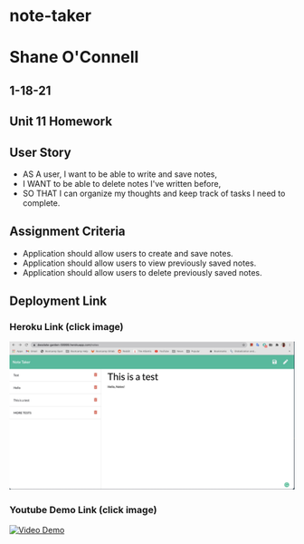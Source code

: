 # note-taker
# Shane O'Connell
## 1-18-21
## Unit 11 Homework


## User Story

- AS A user, I want to be able to write and save notes,
- I WANT to be able to delete notes I've written before,
- SO THAT I can organize my thoughts and keep track of tasks I need to complete.

## Assignment Criteria

- Application should allow users to create and save notes.
- Application should allow users to view previously saved notes.
- Application should allow users to delete previously saved notes.


## Deployment Link

### Heroku Link (click image)

[![Heroku Deployment Link](./public/assets/img/heroku.jpg)](https://dashboard.heroku.com/apps/desolate-garden-58999)

### Youtube Demo Link (click image)

[![Video Demo](https://img.youtube.com/vi/Pgx9Uv4snXA/0.jpg)](https://youtu.be/Pgx9Uv4snXA)



